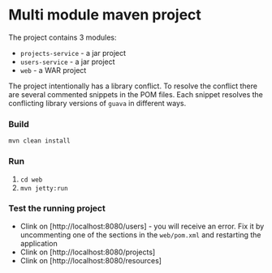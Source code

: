 # Multi module maven project
The project contains 3 modules:
- `projects-service` - a jar project
- `users-service` - a jar project
- `web` - a WAR project

The project intentionally has a library conflict.
To resolve the conflict there are several commented snippets in the POM files.
Each snippet resolves the conflicting library versions of `guava` in different ways. 
 
### Build
`mvn clean install`

### Run
1. `cd web`
2. `mvn jetty:run`

### Test the running project 
- Clink on [http://localhost:8080/users] - you will receive an error. Fix it by uncommenting one of the sections in the `web/pom.xml` and restarting the application
- Clink on [http://localhost:8080/projects]
- Clink on [http://localhost:8080/resources] 

